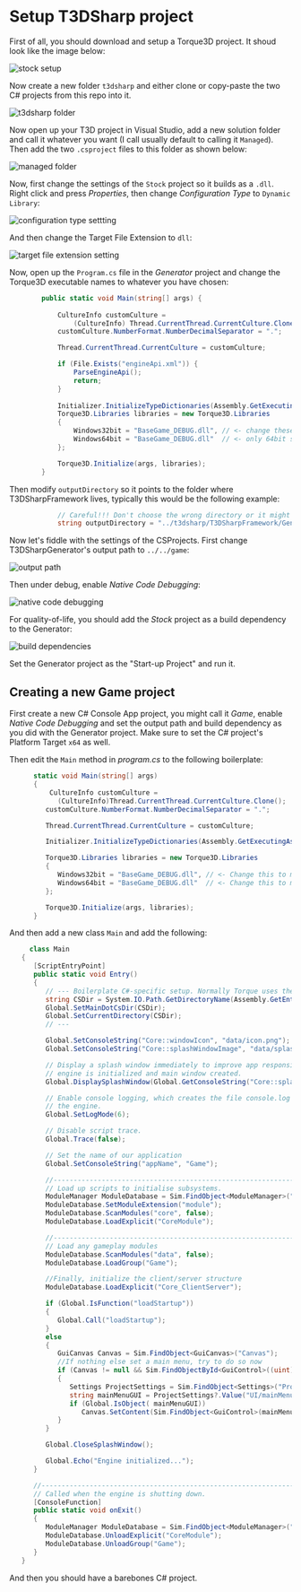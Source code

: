 # Setup T3DSharp project

First of all, you should download and setup a Torque3D project. It shoud look like the image below:

![stock setup](images/stock-setup.png)

Now create a new folder `t3dsharp` and either clone or copy-paste the two C# projects from this repo into it.

![t3dsharp folder](images/t3dsharp-folder.png)

Now open up your T3D project in Visual Studio, add a new solution folder and call it whatever you want (I call usually default to calling it `Managed`). Then add the two `.csproject` files to this folder as shown below:

![managed folder](images/managed-folder.png) 

Now, first change the settings of the `Stock` project so it builds as a `.dll`. Right click and press _Properties_, then change _Configuration Type_ to `Dynamic Library`:

![configuration type settting](images/configuration-type-setting.png)

And then change the Target File Extension to `dll`:

![target file extension setting](images/target-file-extension-setting.png)

Now, open up the `Program.cs` file in the _Generator_ project and change the Torque3D executable names to whatever you have chosen:

```c#
        public static void Main(string[] args) {
            
            CultureInfo customCulture =
                (CultureInfo) Thread.CurrentThread.CurrentCulture.Clone();
            customCulture.NumberFormat.NumberDecimalSeparator = ".";

            Thread.CurrentThread.CurrentCulture = customCulture;

            if (File.Exists("engineApi.xml")) {
                ParseEngineApi();
                return;
            }
            
            Initializer.InitializeTypeDictionaries(Assembly.GetExecutingAssembly().GetTypes());
            Torque3D.Libraries libraries = new Torque3D.Libraries
            {
                Windows32bit = "BaseGame_DEBUG.dll", // <- change these
                Windows64bit = "BaseGame_DEBUG.dll"  // <- only 64bit should be necessary really
            };

            Torque3D.Initialize(args, libraries);
        }
```

Then modify `outputDirectory` so it points to the folder where T3DSharpFramework lives, typically this would be the following example:

```            c#
            // Careful!!! Don't choose the wrong directory or it might get deleted..
            string outputDirectory = "../t3dsharp/T3DSharpFramework/Generated";
```

Now let's fiddle with the settings of the CSProjects. First change T3DSharpGenerator's output path to `../../game`:

![output path](images/output-path.png)

Then under debug, enable _Native Code Debugging_:

![native code debugging](images/native-code-debugging.png)

For quality-of-life, you should add the _Stock_ project as a build dependency to the Generator:

![build dependencies](images/build-dependencies.png)

Set the Generator project as the "Start-up Project" and run it.



## Creating a new Game project

First create a new C# Console App project, you might call it _Game_, enable _Native Code Debugging_ and set the output path and build dependency as you did with the Generator project. Make sure to set the C# project's Platform Target `x64` as well.

Then edit the `Main` method in _program.cs_ to the following boilerplate:

```c#
      static void Main(string[] args)
      {
          CultureInfo customCulture =
            (CultureInfo)Thread.CurrentThread.CurrentCulture.Clone();
         customCulture.NumberFormat.NumberDecimalSeparator = ".";

         Thread.CurrentThread.CurrentCulture = customCulture;

         Initializer.InitializeTypeDictionaries(Assembly.GetExecutingAssembly().GetTypes());

         Torque3D.Libraries libraries = new Torque3D.Libraries
         {
            Windows32bit = "BaseGame_DEBUG.dll", // <- Change this to match your build output
            Windows64bit = "BaseGame_DEBUG.dll"  // <- Change this to match your build output
         };

         Torque3D.Initialize(args, libraries);
      }
```

And then add a new class `Main` and add the following:

```c#
     class Main
   {
      [ScriptEntryPoint]
      public static void Entry()
      {
         // --- Boilerplate C#-specific setup. Normally Torque uses the main.cs file to set these variables, here we have to do it ourselves.
         string CSDir = System.IO.Path.GetDirectoryName(Assembly.GetEntryAssembly().Location).Replace('\\', '/');
         Global.SetMainDotCsDir(CSDir);
         Global.SetCurrentDirectory(CSDir);
         // ---

         Global.SetConsoleString("Core::windowIcon", "data/icon.png");
         Global.SetConsoleString("Core::splashWindowImage", "data/splash.png");

         // Display a splash window immediately to improve app responsiveness before
         // engine is initialized and main window created.
         Global.DisplaySplashWindow(Global.GetConsoleString("Core::splashWindowImage"));

         // Enable console logging, which creates the file console.log each time you run
         // the engine.
         Global.SetLogMode(6);

         // Disable script trace.
         Global.Trace(false);

         // Set the name of our application
         Global.SetConsoleString("appName", "Game");

         //-----------------------------------------------------------------------------
         // Load up scripts to initialise subsystems.
         ModuleManager ModuleDatabase = Sim.FindObject<ModuleManager>("ModuleDatabase");
         ModuleDatabase.SetModuleExtension("module");
         ModuleDatabase.ScanModules("core", false);
         ModuleDatabase.LoadExplicit("CoreModule");

         //-----------------------------------------------------------------------------
         // Load any gameplay modules
         ModuleDatabase.ScanModules("data", false);
         ModuleDatabase.LoadGroup("Game");

         //Finally, initialize the client/server structure
         ModuleDatabase.LoadExplicit("Core_ClientServer");

         if (Global.IsFunction("loadStartup"))
         {
            Global.Call("loadStartup");
         }
         else
         {
            GuiCanvas Canvas = Sim.FindObject<GuiCanvas>("Canvas");
            //If nothing else set a main menu, try to do so now
            if (Canvas != null && Sim.FindObjectById<GuiControl>((uint)Canvas.GetContent()) != null)
            {
               Settings ProjectSettings = Sim.FindObject<Settings>("ProjectSettings");
               string mainMenuGUI = ProjectSettings?.Value("UI/mainMenuName");
               if (Global.IsObject( mainMenuGUI))
                  Canvas.SetContent(Sim.FindObject<GuiControl>(mainMenuGUI));
            }
         }

         Global.CloseSplashWindow();

         Global.Echo("Engine initialized...");
      }

      //-----------------------------------------------------------------------------
      // Called when the engine is shutting down.
      [ConsoleFunction]
      public static void onExit()
      {
         ModuleManager ModuleDatabase = Sim.FindObject<ModuleManager>("ModuleDatabase");
         ModuleDatabase.UnloadExplicit("CoreModule");
         ModuleDatabase.UnloadGroup("Game");
      }
   }
```

And then you should have a barebones C# project.